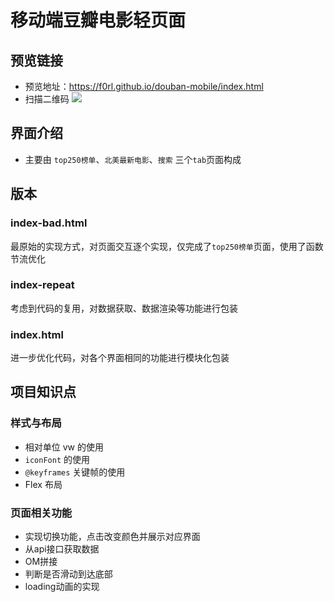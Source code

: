 # 移动端豆瓣电影轻页面
## 预览链接
- 预览地址：https://f0rl.github.io/douban-mobile/index.html
- 扫描二维码
![](http://ww1.sinaimg.cn/large/90864b23gy1fuqpyk1recj207s07st8n.jpg)

## 界面介绍
- 主要由 `top250榜单`、`北美最新电影`、`搜索` 三个`tab`页面构成

## 版本
### index-bad.html
最原始的实现方式，对页面交互逐个实现，仅完成了`top250榜单`页面，使用了函数节流优化

### index-repeat
考虑到代码的复用，对数据获取、数据渲染等功能进行包装

### index.html
进一步优化代码，对各个界面相同的功能进行模块化包装

## 项目知识点

### 样式与布局
- 相对单位 vw 的使用
- `iconFont` 的使用
- `@keyframes` 关键帧的使用
- Flex 布局

### 页面相关功能
- 实现切换功能，点击改变颜色并展示对应界面
- 从api接口获取数据
- OM拼接
- 判断是否滑动到达底部
- loading动画的实现


